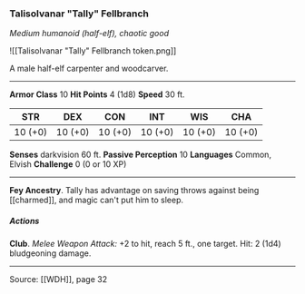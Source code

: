 ### Talisolvanar "Tally" Fellbranch
_Medium humanoid (half-elf), chaotic good_

![[Talisolvanar "Tally" Fellbranch token.png]]

A male half-elf carpenter and woodcarver.






---

**Armor Class** 10
**Hit Points** 4 (1d8)
**Speed** 30 ft.

| STR     | DEX     | CON     | INT     | WIS     | CHA     |
|---------|---------|---------|---------|---------|---------|
| 10 (+0) | 10 (+0) | 10 (+0) | 10 (+0) | 10 (+0) | 10 (+0) |

**Senses** darkvision 60 ft.
**Passive Perception** 10
**Languages** Common, Elvish
**Challenge** 0 (0 or 10 XP)

---

**Fey Ancestry**. Tally has advantage on saving throws against being [[charmed]], and magic can't put him to sleep.

##### Actions
**Club**. _Melee Weapon Attack:_ +2 to hit, reach 5 ft., one target. Hit: 2 (1d4) bludgeoning damage.


---

Source: [[WDH]], page 32